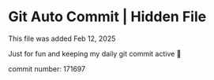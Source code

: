 # Git Auto Commit | Hidden File

This file was added Feb 12, 2025

Just for fun and keeping my daily git commit active 🤪

commit number: 171697

